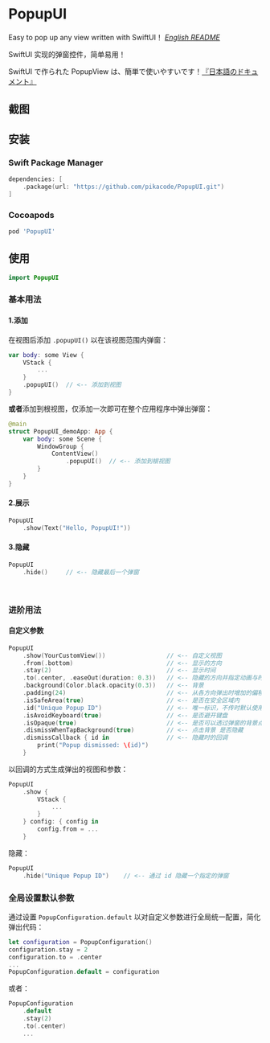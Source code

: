 # PopupUI
Easy to pop up any view written with SwiftUI！ [*English README*](README.md)

SwiftUI 实现的弹窗控件，简单易用！

SwiftUI で作られた PopupView は、簡単で使いやすいです！[『日本語のドキュメント』](README_JP.md)


## 截图

## 安装

### Swift Package Manager

```swift
dependencies: [
    .package(url: "https://github.com/pikacode/PopupUI.git")
]
```


### Cocoapods

```ruby
pod 'PopupUI'
```

  

## 使用
```swift
import PopupUI
```

### 基本用法

#### 1.添加
在视图后添加 `.popupUI()` 以在该视图范围内弹窗：
```swift
var body: some View {
    VStack {
        ...
    }
    .popupUI()  // <-- 添加到视图
}
```
**或者**添加到根视图，仅添加一次即可在整个应用程序中弹出弹窗：
```swift
@main
struct PopupUI_demoApp: App {
    var body: some Scene {
        WindowGroup {
            ContentView()
                .popupUI()  // <-- 添加到根视图
        }
    }
}
```

#### 2.展示
```swift
PopupUI
    .show(Text("Hello, PopupUI!"))
```


#### 3.隐藏
```swift
PopupUI
    .hide()     // <-- 隐藏最后一个弹窗
```


​    
### 进阶用法
#### 自定义参数
```swift
PopupUI
    .show(YourCustomView())                 // <-- 自定义视图
    .from(.bottom)                          // <-- 显示的方向
    .stay(2)                                // <-- 显示时间
    .to(.center, .easeOut(duration: 0.3))   // <-- 隐藏的方向并指定动画与时间
    .background(Color.black.opacity(0.3))   // <-- 背景
    .padding(24)                            // <-- 从各方向弹出时增加的偏移量
    .isSafeArea(true)                       // <-- 是否在安全区域内
    .id("Unique Popup ID")                  // <-- 唯一标识，不传时默认使用了同一个 id 所以一次只能弹出一个弹窗，可以通过设置不同的 id 来同时弹出多个弹窗
    .isAvoidKeyboard(true)                  // <-- 是否避开键盘
    .isOpaque(true)                         // <-- 是否可以透过弹窗的背景点击后面的视图
    .dismissWhenTapBackground(true)         // <-- 点击背景 是否隐藏
    .dismissCallback { id in                // <-- 隐藏时的回调
        print("Popup dismissed: \(id)")
    }
```

以回调的方式生成弹出的视图和参数：
```swift
PopupUI
    .show {
        VStack {
            ...
        }
    } config: { config in
        config.from = ...
    }
```

隐藏：
```swift
PopupUI
    .hide("Unique Popup ID")    // <-- 通过 id 隐藏一个指定的弹窗
```

  

### 全局设置默认参数 
通过设置 `PopupConfiguration.default` 以对自定义参数进行全局统一配置，简化弹出代码：

```swift
let configuration = PopupConfiguration()
configuration.stay = 2
configuration.to = .center
...
PopupConfiguration.default = configuration
```
或者：
```swift
PopupConfiguration
    .default
    .stay(2)
    .to(.center)
    ...
```
